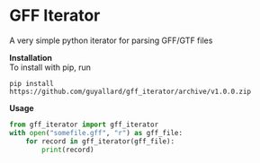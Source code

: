 GFF Iterator
==============
A very simple python iterator for parsing GFF/GTF files


**Installation**  
To install with pip, run
```
pip install https://github.com/guyallard/gff_iterator/archive/v1.0.0.zip
```


**Usage**  
```python
from gff_iterator import gff_iterator
with open("somefile.gff", "r") as gff_file:
    for record in gff_iterator(gff_file):
        print(record)
```
